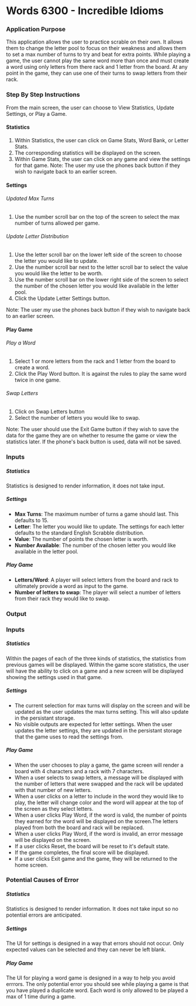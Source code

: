 # Words 6300 - Incredible Idioms

### Application Purpose
This application allows the user to practice scrable on their own. It allows them to change the letter pool to focus on their weakness and allows them to set a max number of turns to try and beat for extra points. While playing a game, the user cannot play the same word more than once and must create a word using only letters from there rack and 1 letter from the board. At any point in the game, they can use one of their turns to swap letters from their rack. 

### Step By Step Instructions
From the main screen, the user can choose to View Statistics, Update Settings, or Play a Game. 
#### Statistics 
1. Within Statistics, the user can click on Game Stats, Word Bank, or Letter Stats. 
2. The corresponding statistics will be displayed on the screen.
3. Within Game Stats, the user can click on any game and view the settings for that game. 
Note: The user my use the phones back button if they wish to navigate back to an earlier screen. 
#### Settings
###### Updated Max Turns
1. Use the number scroll bar on the top of the screen to select the max number of turns allowed per game. 
###### Update Letter Distribution
1. Use the letter scroll bar on the lower left side of the screen to choose the letter you would like to update. 
2. Use the number scroll bar next to the letter scroll bar to select the value you would like the letter to be worth.
3. Use the number scroll bar on the lower right side of the screen to select the number of the chosen letter you would like available in the letter pool. 
4. Click the Update Letter Settings button.

Note: The user my use the phones back button if they wish to navigate back to an earlier screen. 
#### Play Game
###### Play a Word
1. Select 1 or more letters from the rack and 1 letter from the board to create a word.
2. Click the Play Word button. 
It is against the rules to play the same word twice in one game. 
###### Swap Letters
1. Click on Swap Letters button
2. Select the number of letters you would like to swap. 

Note: The user should use the Exit Game button if they wish to save the data for the game they are on whether to resume the game or view the statistics later. If the phone's back button is used, data will not be saved. 
### Inputs
##### Statistics 
Statistics is designed to render information, it does not take input.
##### Settings
- **Max Turns**: The maximum number of turns a game should last. This defaults to 15.
- **Letter**: The letter you would like to update. The settings for each letter defaults to the standard English Scrabble distribution.
- **Value**: The number of points the chosen letter is worth.
- **Number Available**: The number of the chosen letter you would like available in the letter pool.
##### Play Game
- **Letters/Word**: A player will select letters from the board and rack to ultimately provide a word as input to the game. 
- **Number of letters to swap**: The player will select a number of letters from their rack they would like to swap. 


### Output
### Inputs
##### Statistics 
Within the pages of each of the three kinds of statistics, the statistics from previous games will be displayed. Within the game score statistics, the user will have the ability to click on a game and a new screen will be displayed showing the settings used in that game.
##### Settings
- The current selection for max turns will display on the screen and will be updated as the user updates the max turns setting. This will also update in the persistant storage. 
- No visible outputs are expected for letter settings. When the user updates the letter settings, they are updated in the persistant storage that the game uses to read the settings from.
##### Play Game
- When the user chooses to play a game, the game screen will render a board with 4 characters and a rack with 7 characters. 
- When a user selects to swap letters, a message will be displayed with the number of letters that were swapped and the rack will be updated with that number of new letters. 
- When a user clicks on a letter to include in the word they would like to play, the letter will change color and the word will appear at the top of the screen as they select letters. 
- When a user clicks Play Word, if the word is valid, the number of points they earned for the word will be displayed on the screen.The letters played from both the board and rack will be replaced.
- When a user clicks Play Word, if the word is invalid, an error message will be displayed on the screen.
- If a user clicks Reset, the board will be reset to it's default state. 
- If the game completes, the final score will be displayed. 
- If a user clicks Exit game and the game, they will be returned to the home screen. 



### Potential Causes of Error
##### Statistics 
Statistics is designed to render information. It does not take input so no potential errors are anticipated. 
##### Settings
The UI for settings is designed in a way that errors should not occur. Only expected values can be selected and they can never be left blank. 
##### Play Game
The UI for playing a word game is designed in a way to help you avoid errrors. The only potential error you should see while playing a game is that you have played a duplicate word. Each word is only allowed to be played a max of 1 time during a game. 

